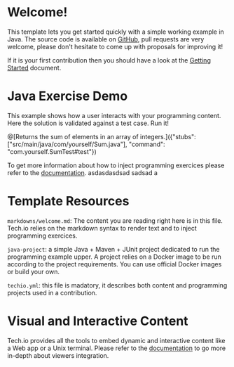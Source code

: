 
# Welcome!

This template lets you get started quickly with a simple working example in Java. The source code is available on [GitHub](), pull requests are very welcome, please don't hesitate to come up with proposals for improving it!

If it is your first contribution then you should have a look at the [Getting Started](https://gettingstarted) document.

# Java Exercise Demo

This example shows how a user interacts with your programming content. Here the solution is validated against a test case. Run it!

@[Returns the sum of elements in an array of integers.]({"stubs": ["src/main/java/com/yourself/Sum.java"], "command": "com.yourself.SumTest#test"})

To get more information about how to inject programming exercices please refer to the [documentation]().
asdasdasdsad sadsad a

# Template Resources

`markdowns/welcome.md`: The content you are reading right here is in this file. Tech.io relies on the markdown syntax to render text and to inject programming exercices.


`java-project`: a simple Java + Maven + JUnit project dedicated to run the programming example upper. A project relies on a Docker image to be run according to the project requirements. You can use official Docker images or build your own.


`techio.yml`: this file is madatory, it describes both content and programming projects used in a contribution. 

# Visual and Interactive Content

Tech.io provides all the tools to embed dynamic and interactive content like a Web app or a Unix terminal. Please refer to the [documentation]() to go more in-depth about viewers integration.